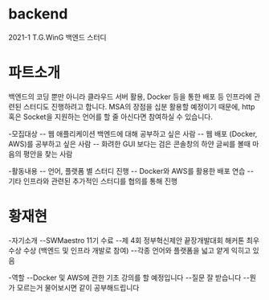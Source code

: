 # backend

2021-1 T.G.WinG 백엔드 스터디

# 파트소개

백엔드의 코딩 뿐만 아니라
클라우드 서버 활용, Docker 등을 통한 배포 등 인프라에 관련된 스터디도 진행하려고 합니다.
MSA의 장점을 십분 활용할 예정이기 때문에, http 혹은 Socket을 지원하는 언어를 할 줄 아신다면 참여하실 수 있습니다.

-모집대상
-- 웹 애플리케이션 백엔드에 대해 공부하고 싶은 사람
-- 웹 배포 (Docker, AWS)를 공부하고 싶은 사람
-- 화려한 GUI 보다는 검은 콘솔창의 하얀 글씨를 볼때 마음의 평안을 찾는 사람

-활동내용
-- 언어, 플랫폼 별 스터디 진행
-- Docker와 AWS를 활용한 배포 연습
-- 기타 인프라와 관련된 추가적인 스터디를 협의를 통해 진행

# 황재현

-자기소개
--SWMaestro 11기 수료
--제 4회 정부혁신제안 끝장개발대회 해커톤 최우수상 수상 (백엔드 및 인프라 개발로 참여)
--각종 언어와 플랫폼을 넓고 얕게 익히고 있음

-역할
--Docker 및 AWS에 관한 기초 강의를 할 예정입니다
--질문 잘 받습니다
--뭔가 모르는거 물어보시면 같이 공부해드립니다
